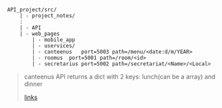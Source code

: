 
```

API_project/src/
	| - project_notes/
	:
	| - API
	| - web_pages
     	| - mobile_app
     	| - uservices/
   		| - canteenus 	port=5003 path=/menu/<date:d/m/YEAR>
		| - roomus 	port=5001 path=/room/<id>
		| - secretarius port=5002 path=/secretariat/<Name>/<Local>
```

>
> canteenus API returns a dict with 2 keys: lunch(can be a array) and dinner
> 
> [links](https://github.com/bmalbusca/ASIT/blob/master/API_project/src/README.md)

